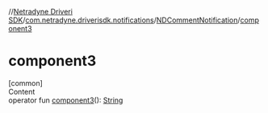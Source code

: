 //[Netradyne Driveri SDK](../../index.md)/[com.netradyne.driverisdk.notifications](../index.md)/[NDCommentNotification](index.md)/[component3](component3.md)



# component3  
[common]  
Content  
operator fun [component3](component3.md)(): [String](https://kotlinlang.org/api/latest/jvm/stdlib/kotlin/-string/index.html)  



